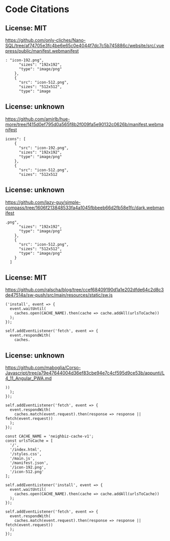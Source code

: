 # Code Citations

## License: MIT
https://github.com/only-cliches/Nano-SQL/tree/af74705e3fc4be6e65c0e4044f7dc7c5b745886c/website/src/.vuepress/public/manifest.webmanifest

```
: "icon-192.png",
      "sizes": "192x192",
      "type": "image/png"
    },
    {
      "src": "icon-512.png",
      "sizes": "512x512",
      "type": "image
```


## License: unknown
https://github.com/amirlb/hue-more/tree/f415d0ef795d0a565f8b2f009fa5e90132c0626b/manifest.webmanifest

```
icons": [
    {
      "src": "icon-192.png",
      "sizes": "192x192",
      "type": "image/png"
    },
    {
      "src": "icon-512.png",
      "sizes": "512x512
```


## License: unknown
https://github.com/lazy-guy/simple-compass/tree/1606f213848533fa4a1045fbbeeb66d2fb58e1fc/dark.webmanifest

```
.png",
      "sizes": "192x192",
      "type": "image/png"
    },
    {
      "src": "icon-512.png",
      "sizes": "512x512",
      "type": "image/png"
    }
  ]
```


## License: MIT
https://github.com/ralscha/blog/tree/ccef68409190d1a1e202dfde64c2d8c3de47514a/sw-push/src/main/resources/static/sw.js

```
('install', event => {
  event.waitUntil(
    caches.open(CACHE_NAME).then(cache => cache.addAll(urlsToCache))
  );
});

self.addEventListener('fetch', event => {
  event.respondWith(
    caches.
```


## License: unknown
https://github.com/maboglia/Corso-Javascript/tree/a79e47644004d36ef83cbe94e7c4cf595d9ce53b/appunti/L4_11_Angular_PWA.md

```
))
  );
});

self.addEventListener('fetch', event => {
  event.respondWith(
    caches.match(event.request).then(response => response || fetch(event.request))
  );
});
```

```
const CACHE_NAME = 'neighbiz-cache-v1';
const urlsToCache = [
  '/',
  '/index.html',
  '/styles.css',
  '/main.js',
  '/manifest.json',
  '/icon-192.png',
  '/icon-512.png'
];

self.addEventListener('install', event => {
  event.waitUntil(
    caches.open(CACHE_NAME).then(cache => cache.addAll(urlsToCache))
  );
});

self.addEventListener('fetch', event => {
  event.respondWith(
    caches.match(event.request).then(response => response || fetch(event.request))
  );
});
```

